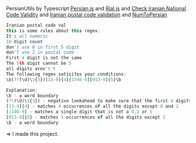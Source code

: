 PersianUtils by Typescript [Persian.js](https://github.com/HamedFathi/persian.js) and [Rial.js](https://github.com/HamedFathi/rial.js) and [Check Iranian National Code Validity](https://gist.github.com/ebraminio/5292017) and [Iranian postal code validation](https://stackoverflow.com/questions/48719799/iranian-postal-code-validation) and [NumToPersian](https://github.com/HamedFathi/NumToPersian) 
        
```js
Iranian postal code val
this is some rules about this regex:
It's all numeric
10 digit count
don't use 0 in first 5 digit
don't use 2 in postal code
First 4 digit is not the same
The 5th digit cannot be 5
all digits aren't t
The following regex satisifes your conditions:
\b(?!(\d)\1{3})[13-9]{4}[1346-9][013-9]{5}\b

Explanation:
\b - a word boundary
(?!(\d)\1{3}) - negative lookahead to make sure that the first 4 digits are not the same.
[13-9]{4} - matches 4 occurrences of all the digits except 0 and 2
[1346-9] - matches a single digit that is not a 0,2 or 5
[013-9]{5} - matches 5 occurrences of all the digits except 2
\b - a word boundary
```

=> I made this project.

